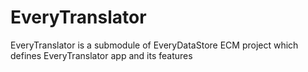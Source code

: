 # EveryTranslator
EveryTranslator is a submodule of EveryDataStore ECM project which defines EveryTranslator app and its features
